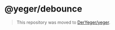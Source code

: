 # @yeger/debounce

> This repository was moved to [DerYeger/yeger](https://github.com/DerYeger/yeger/tree/main/packages/debounce).
